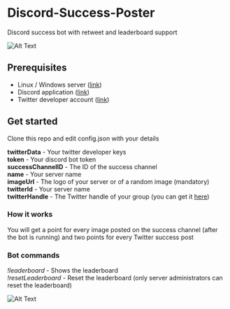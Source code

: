 # Discord-Success-Poster
Discord success bot with retweet and leaderboard support

![Alt Text](https://media.giphy.com/media/ZY7ZBHyRAr33A1cBfG/giphy.gif)

## Prerequisites

- Linux / Windows server ([link](https://cloud.google.com/free))
- Discord application ([link](https://discord.com/developers/applications/))
- Twitter developer account ([link](https://developer.twitter.com/en/apply-for-access))

## Get started

Clone this repo and edit config.json with your details

**twitterData** - Your twitter developer keys  
**token** - Your discord bot token  
**successChannelID** -  The ID of the success channel  
**name** - Your server name  
**imageUrl** - The logo of your server or of a random image (mandatory)  
**twitterId** - Your server name  
**twitterHandle** - The Twitter handle of your group (you can get it [here](https://tweeterid.com/))

### How it works

You will get a point for every image posted on the success channel (after the bot is running) and two points for every Twitter success post

### Bot commands

*!leaderboard* - Shows the leaderboard  
*!resetLeaderboard* - Reset the leaderboard (only server administrators can reset the leaderboard)

![Alt Text](https://media.giphy.com/media/IcWzmQuWJnxBnlnxZn/giphy.gif)
